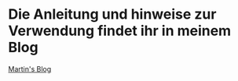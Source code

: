 # Die Anleitung und hinweise zur Verwendung findet ihr in meinem Blog 

[Martin's Blog](https://org.phoenyx.dev/?p=132)
